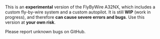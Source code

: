 This is an **experimental** version of the FlyByWire A32NX, which includes a custom fly-by-wire system and a custom autopilot. It is still **WIP** (work in progress), and therefore **can cause severe errors and bugs**. Use this version at **your own risk**.

Please report unknown bugs on GitHub.
